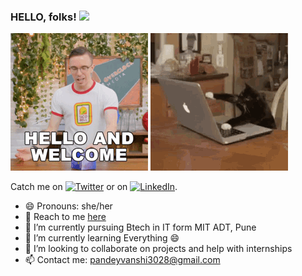 ### HELLO, folks! <img src="https://raw.githubusercontent.com/MartinHeinz/MartinHeinz/master/wave.gif" width="30px">
<!-- Actual text -->
![](y.gif)
![](x.gif)


Catch me on [![Twitter][1.2]][1] or on [![LinkedIn][2.2]][2].

<!-- Icons -->

[1.2]: http://i.imgur.com/wWzX9uB.png (twitter icon without padding)
[2.2]: https://raw.githubusercontent.com/MartinHeinz/MartinHeinz/master/linkedin-3-16.png (LinkedIn icon without padding)

<!-- Links to your social media accounts -->

[1]: https://twitter.com/Vanshika302
[2]: https://www.linkedin.com/in/vanshika-pandey-b448391a5/
[here]: https://vanshp.netlify.app
- 😄 Pronouns: she/her
- 💬 Reach to me [here]
- 🔭 I’m currently pursuing Btech in IT form MIT ADT, Pune
- 🌱 I’m currently learning Everything 😄
- 👯 I’m looking to collaborate on projects and help with internships
- 📫 Contact me: pandeyvanshi3028@gmail.com 



